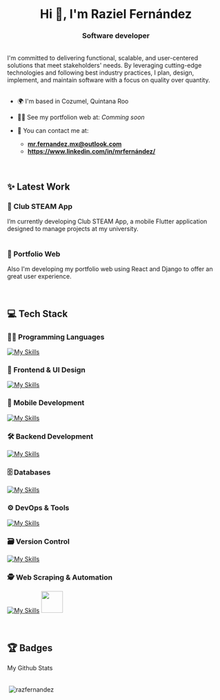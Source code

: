 <!-- This is my README description on my GitHub profile-->

<h1 align="center">Hi 👋, I'm Raziel Fernández</h1>
<h3 align="center">Software developer</h3>
<br>
I'm committed to delivering functional, scalable, and user-centered solutions that meet stakeholders' needs. By leveraging cutting-edge technologies and following best industry practices, I plan, design, implement, and maintain software with a focus on quality over quantity.
<br>
<br>

- 🌍 I'm based in Cozumel, Quintana Roo

- 👨‍💻 See my portfolion web at: _Comming soon_

- 💼 You can contact me at:
  - **mr.fernandez.mx@outlook.com**
  - **https://www.linkedin.com/in/mrfernández/**
<br>
<h2 align="left">✨ Latest Work</h2>

<h3 align="left">📱 Club STEAM App</h3>
I’m currently developing Club STEAM App, a mobile Flutter application designed to manage projects at my university.
<br>
<br>
<h3 align="left">💼 Portfolio Web</h3>
Also I'm developing my portfolio web using React and Django to offer an great user experience.
<br>
<br>
<br>

<h2 align="left">💻 Tech Stack</h2>
<h3>👨‍💻 Programming Languages</h3>

[![My Skills](https://skillicons.dev/icons?i=py,dart,js,java,&perline=8)](https://skillicons.dev)
<br>

<h3>🎨 Frontend & UI Design</h3>

[![My Skills](https://skillicons.dev/icons?i=html,css,react,bootstrap,sass,figma,&perline=8)](https://skillicons.dev)
<br>
<h3>📱 Mobile Development</h3>

[![My Skills](https://skillicons.dev/icons?i=flutter,vscode,&perline=8)](https://skillicons.dev)
<br>
<h3>🛠️ Backend Development</h3>

[![My Skills](https://skillicons.dev/icons?i=django,nodejs,firebase,gcp,&perline=8)](https://skillicons.dev)
<br>
<h3>🗄️ Databases</h3>

[![My Skills](https://skillicons.dev/icons?i=mysql,postgres,firebase,&perline=8)](https://skillicons.dev)
<br>
<h3>⚙️ DevOps & Tools</h3>

[![My Skills](https://skillicons.dev/icons?i=linux,ubuntu,debian,bash,vim&perline=8)](https://skillicons.dev)
<br>

<h3>🗃️ Version Control</h3>

[![My Skills](https://skillicons.dev/icons?i=git,github,&perline=8)](https://skillicons.dev)
<br>

<h3>🕵️ Web Scraping & Automation</h3>

[![My Skills](https://skillicons.dev/icons?i=selenium&perline=2)](https://skillicons.dev) 
<a href="https://scrapy.org">
    <img src="https://pbs.twimg.com/profile_images/690207449471582208/LJ_Gsz28_400x400.png" width="50" height="50" />
</a>
<br>
<br>
<br>

<h2>🏆 Badges</h2>
My Github Stats
<br>
<br>
<p>&nbsp;<img align="center" src="https://github-readme-stats.vercel.app/api?username=razfernandez&show_icons=true&theme=dark&locale=en" alt="razfernandez" /></p>



